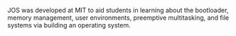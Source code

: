 JOS was developed at MIT to aid students in learning about the bootloader, memory management, user environments, preemptive multitasking, and file systems via building an operating system.
